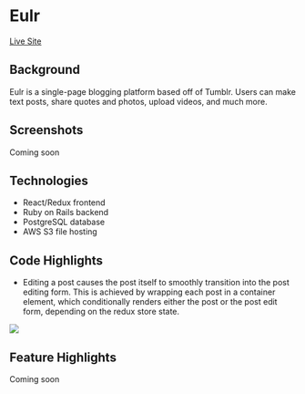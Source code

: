 # Eulr

[Live Site](https://eulr.herokuapp.com)

## Background

Eulr is a single-page blogging platform based off of Tumblr. Users can make text posts, share quotes and photos, upload videos, and much more. 

## Screenshots

Coming soon

## Technologies

* React/Redux frontend
* Ruby on Rails backend
* PostgreSQL database
* AWS S3 file hosting

## Code Highlights

* Editing a post causes the post itself to smoothly transition into the post editing form. This is achieved by wrapping each post in a container element, which conditionally renders either the post or the post edit form, depending on the redux store state.

![](https://66.media.tumblr.com/d390361351787cd6d3eda5fc94017740/tumblr_ppgunpJpdf1wejsx8o2_540.gif)

## Feature Highlights

Coming soon



